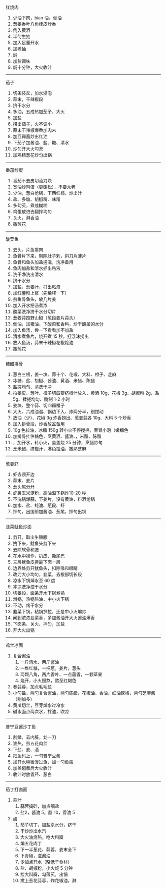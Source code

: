 红烧肉

1. 少油下肉，bian 油，倒油
2. 葱姜香叶八角桂皮炒香
3. 倒入黄酒
4. 半勺生抽
5. 加入足量开水
6. 加老抽
7. 焖
8. 加盐调味
9. 焖十分钟，大火收汁

---

茄子

1. 切条装盆，加水浸泡
2. 蒜末，干辣椒段
3. 挤干水分
4. 多油，五成热加茄子，大火
5. 加盐
6. 捞出茄子，火不调小
7. 蒜末干辣椒爆香加肉末
8. 加豆瓣酱炒出红油
9. 下茄子加酱油、盐、糖、清水
10. 炒匀开大火勾芡
11. 加鸡精葱花炒匀出锅

---

番茄炒蛋

1. 番茄不去皮切滚刀块
2. 宽油炒鸡蛋（更蓬松），不要太老
3. 少油，葱白炝锅，下西红柿，炒出汁
4. 盐、多糖、胡椒粉、味精
5. 多勾芡，煮成糊糊
6. 鸡蛋放进去翻拌均匀
7. 关火，淋香油
8. 撒葱花

---

酸菜鱼

1. 去头，片鱼排肉
2. 鱼骨片下来，剔除肚子刺，斜刀片薄片
3. 鱼骨和鱼头加盐搓洗，洗净备用
4. 鱼肉加盐和清水抓出粘液
5. 洗干净洗出清水
6. 挤干水分
7. 加盐，葱姜汁，打出粘液
8. 加红薯粉上浆（先稀释一下）
9. 煎鱼骨鱼头，放几片姜
10. 加入开水把汤煮浓
11. 酸菜洗净挤干水分切片
12. 葱姜蒜跑野山椒（葱段姜片蒜头）
13. 倒油，加猪油，下酸菜和香料，炒干酸菜的水分
14. 加入鱼汤，尝一下看看加不加盐
15. 清水煮鱼片，烧开煮 15 秒，打浮沫捞出
16. 放入鱼汤，蒜末干辣椒花椒炝油
17. 撒葱花

---

糖醋排骨

1. 葱白三根，姜一块、蒜十个、花椒、大料、橙子、芝麻
2. 冰糖、盐、胡椒、酱油、黄酒、米醋、陈醋
3. 盐搓均匀、清洗干净
4. 拍姜皮、葱叶、橙子切四瓣挤橙汁放入、黄酒 10g、花椒 3g、胡椒粉 2g、盐 5g、揉搓均匀、腌制 1-2 小时
5. 姜块、整个蒜、切四瓣橙子
6. 大火、六成油温、锅边下入、炸两分半，别搅动
7. 放油（少）、花椒 3g 炸香捞出、葱姜蒜各 10g、大料 5 个炒香
8. 加入排骨段，炒香放盆备用
9. 10g 色拉油，冰糖 150g 转小火不停搅拌，至冒小泡（嫩糖色
10. 加排骨挂住糖色，烹黄酒、酱油、，米醋、陈醋
11. ，加开水，转小火，盖盖烧 25 分钟，烹醋炒匀
12. 烹米醋，挤橙汁，淋色拉油，撒熟芝麻

---

葱姜虾

1. 虾去须开边
2. 蒜末、姜片
3. 葱头尾分开
4. 虾裹玉米淀粉，高油温下锅炸10-20 秒
5. 不洗锅爆蒜，下姜片，没有黄油，料酒炝锅
6. 加水、盐、蚝油、葱段、虾
7. 拌匀，出国前加酱油、葱尾，拌匀出锅

---

韭菜鱿鱼炒面

1. 剪开，取出生殖腺
2. 拽下来，鱿鱼头剪下来
3. 去除软骨和腮
4. 在水中操作，扒皮、撕尾巴
5. 三层鱿鱼皮撕最下面一层
6. 边界处剪开鱿鱼头，扣除喙和眼睛 
7. 改刀大小均匀，韭菜，去根部切长段
8. 凉水下锅焯水至 60 度
9. 冲凉洗净控干水分
10. 切姜段，面条开水下锅煮熟
11. 滑锅，热锅热油，中小火下锅
12. 不动，烤干水分
13. 韭菜下锅，粘锅扒拉，还是中小火煸炒
14. 闻到浓浓韭菜香，多加酱油开大火酱油爆香
15. 下面条、关火、拌匀，加盐
16. 开大火出锅

----

鸡丝凉面

1. 复合酱油
   1. 一斤清水、两斤酱油
   2. 一堆红糖，一把葱，姜片，葱头
   3. 两颗八角，两片香叶、一点茴香，一颗草果
   4. 烧开，小火慢熬，熬至红褐色
2. 舂蒜蓉，加点毛毛盐
3. 小勺盐，两勺复合酱油，两勺陈醋，花椒油，香油，红油辣椒，两勺芝麻酱（别加多）
4. 黄瓜切丝，豆芽焯水过冷水
5. 碱水面点两次水，拌油，吹凉

---

普宁豆酱沙丁鱼

1. 刮鳞，去内脏，划一刀
2. 油热，煎五花肉丝
3. 下盐、姜、酒
4. 把鱼码上，一勺普宁豆酱
5. 加开水稍微漫过鱼，加一勺鱼露
6. 加盖焖煮后大火收汁
7. 收汁时放香芹、葱白

---

茄丁打卤面

1. 蒜汁
   1. 蒜蓉捣碎，加点细盐
   2. 盐2，酱油 5，醋 10，香油 5
2. 卤
   1. 茄子切丁，加盐杀水分，挤干
   2. 干炒炒出水汽
   3. 大火油烧热，呛大料瓣
   4. 煸五花肉丁
   5. 下一半葱花、蒜蓉，姜末全下
   6. 下青椒，滋酱油
   7. 少加点开水（略低于食材）
   8. 盐、胡椒粉，小火炖 5 分钟
   9. 捡大料瓣，勾薄芡，出锅
   10. 撒上葱花蒜蓉，炸花椒油，淋
